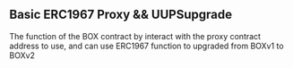 ## Basic ERC1967 Proxy && UUPSupgrade

The function of the BOX contract by interact with the proxy contract address to use, and can use ERC1967 function to upgraded from BOXv1 to BOXv2
